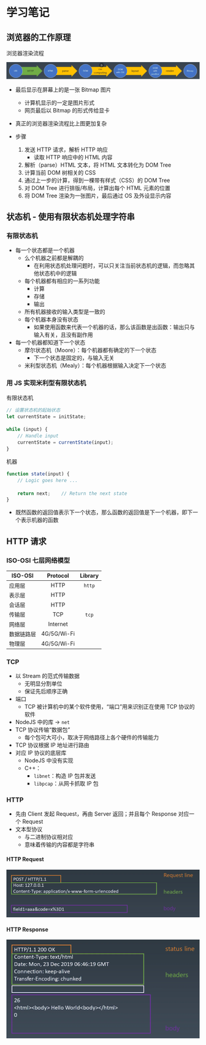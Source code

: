 # 学习笔记

## 浏览器的工作原理

浏览器渲染流程

![浏览器渲染流程](./static/浏览器渲染流程.png)

- 最后显示在屏幕上的是一张 Bitmap 图片
  - 计算机显示的一定是图片形式
  - 网页最后以 Bitmap 的形式传给显卡
- 真正的浏览器渲染流程比上图更加复杂

- 步骤
  1. 发送 HTTP 请求，解析 HTTP 响应
      - 读取 HTTP 响应中的 HTML 内容
  2. 解析（parse）HTML 文本，将 HTML 文本转化为 DOM Tree
  3. 计算当前 DOM 树相关的 CSS
  4. 通过上一步的计算，得到一棵带有样式（CSS）的 DOM Tree
  5. 对 DOM Tree 进行排版/布局，计算出每个 HTML 元素的位置
  6. 将 DOM Tree 渲染为一张图片，最后通过 OS 及外设显示内容

## 状态机 - 使用有限状态机处理字符串

### 有限状态机
- 每一个状态都是一个机器
  - 么个机器之前都是解耦的
    - 在利用状态机处理问题时，可以只关注当前状态机的逻辑，而忽略其他状态机中的逻辑
  - 每个机器都有相应的一系列功能
    - 计算
    - 存储
    - 输出
  - 所有机器接收的输入类型是一致的
  - 每个机器本身没有状态
    - 如果使用函数来代表一个机器的话，那么该函数是出函数：输出只与输入有关，且没有副作用
- 每一个机器都知道下一个状态
  - 摩尔状态机（Moore）：每个机器都有确定的下一个状态
    - 下一个状态是固定的，与输入无关
  - 米利型状态机（Mealy）：每个机器根据输入决定下一个状态

### 用 JS 实现米利型有限状态机

有限状态机

```javascript
// 设置状态机的起始状态
let currentState = initState;

while (input) {
    // Handle input
    currentState = currentState(input);
}
```

机器
```javascript
function state(input) {
    // Logic goes here ...

    return next;    // Return the next state
}
```
- 既然函数的返回值表示下一个状态，那么函数的返回值是下一个机器，即下一个表示机器的函数


## HTTP 请求

### ISO-OSI 七层网络模型

| ISO-OSI    |  Protocol   | Library |
| ---------- | :---------: | :-----: |
| 应用层     |    HTTP     | `http`  |
| 表示层     |    HTTP     |         |
| 会话层     |    HTTP     |         |
| 传输层     |     TCP     |  `tcp`  |
| 网络层     |  Internet   |         |
| 数据链路层 | 4G/5G/Wi-Fi |         |
| 物理层     | 4G/5G/Wi-Fi |         |





### TCP
- 以 Stream 的范式传输数据
  - 无明显分割单位
  - 保证先后顺序正确
- 端口
  - TCP 被计算机中的某个软件使用，“端口”用来识别正在使用 TCP 协议的软件
- NodeJS 中的库 -> `net`
- TCP 协议传输“数据包”
  - 每个包可大可小，取决于网络路径上各个硬件的传输能力
- TCP 协议根据 IP 地址进行路由
- 对应 IP 协议的底层库
  - NodeJS 中没有实现
  - C++：
    - `libnet`：构造 IP 包并发送
    - `libpcap`：从网卡抓取 IP 包


### HTTP

- 先由 Client 发起 Request，再由 Server 返回；并且每个 Response 对应一个 Request
- 文本型协议
  - 与二进制协议相对应
  - 意味着传输的内容都是字符串

#### HTTP Request
![HTTP Request Sample](./static/HTTP-request-example.png)


#### HTTP Response
![HTTP Response Sample](static/HTTP-response-sample.png)

